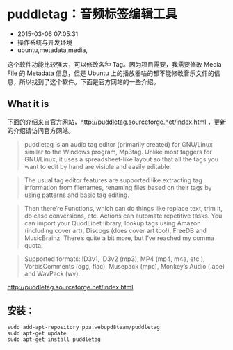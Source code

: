 # puddletag：音频标签编辑工具
- 2015-03-06 07:05:31
- 操作系统与开发环境
- ubuntu,metadata,media,

这个软件功能比较强大，可以修改各种 Tag。因为项目需要，我需要修改 Media File 的 Metadata 信息，但是 Ubuntu 上的播放器啥的都不能修改音乐文件的信息，所以找到了这个软件。下面是官方网站的一些介绍。

## What it is

下面的介绍来自官方网站，http://puddletag.sourceforge.net/index.html  ，更新的介绍请访问官方网站。

> puddletag is an audio tag editor (primarily created) for GNU/Linux similar to the Windows program, Mp3tag. Unlike most taggers for GNU/Linux, it uses a spreadsheet-like layout so that all the tags you want to edit by hand are visible and easily editable.

> The usual tag editor features are supported like extracting tag information from filenames, renaming files based on their tags by using patterns and basic tag editing.

> Then there’re Functions, which can do things like replace text, trim it, do case conversions, etc. Actions can automate repetitive tasks. You can import your QuodLibet library, lookup tags using Amazon (including cover art), Discogs (does cover art too!), FreeDB and MusicBrainz. There’s quite a bit more, but I’ve reached my comma quota.

> Supported formats: ID3v1, ID3v2 (mp3), MP4 (mp4, m4a, etc.), VorbisComments (ogg, flac), Musepack (mpc), Monkey’s Audio (.ape) and WavPack (wv).

http://puddletag.sourceforge.net/index.html

## 安装：

    sudo add-apt-repository ppa:webupd8team/puddletag
    sudo apt-get update
    sudo apt-get install puddletag
